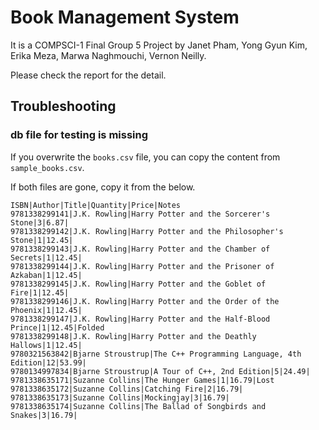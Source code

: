 Book Management System
======================

It is a COMPSCI-1 Final Group 5 Project by Janet Pham, Yong Gyun Kim, Erika Meza, Marwa Naghmouchi, Vernon Neilly.

Please check the report for the detail.

## Troubleshooting

### db file for testing is missing

If you overwrite the `books.csv` file, you can copy the content from `sample_books.csv`.

If both files are gone, copy it from the below.

```csv
ISBN|Author|Title|Quantity|Price|Notes
9781338299141|J.K. Rowling|Harry Potter and the Sorcerer's Stone|3|6.87|
9781338299142|J.K. Rowling|Harry Potter and the Philosopher's Stone|1|12.45|
9781338299143|J.K. Rowling|Harry Potter and the Chamber of Secrets|1|12.45|
9781338299144|J.K. Rowling|Harry Potter and the Prisoner of Azkaban|1|12.45|
9781338299145|J.K. Rowling|Harry Potter and the Goblet of Fire|1|12.45|
9781338299146|J.K. Rowling|Harry Potter and the Order of the Phoenix|1|12.45|
9781338299147|J.K. Rowling|Harry Potter and the Half-Blood Prince|1|12.45|Folded
9781338299148|J.K. Rowling|Harry Potter and the Deathly Hallows|1|12.45|
9780321563842|Bjarne Stroustrup|The C++ Programming Language, 4th Edition|12|53.99|
9780134997834|Bjarne Stroustrup|A Tour of C++, 2nd Edition|5|24.49|
9781338635171|Suzanne Collins|The Hunger Games|1|16.79|Lost
9781338635172|Suzanne Collins|Catching Fire|2|16.79|
9781338635173|Suzanne Collins|Mockingjay|3|16.79|
9781338635174|Suzanne Collins|The Ballad of Songbirds and Snakes|3|16.79|
```
